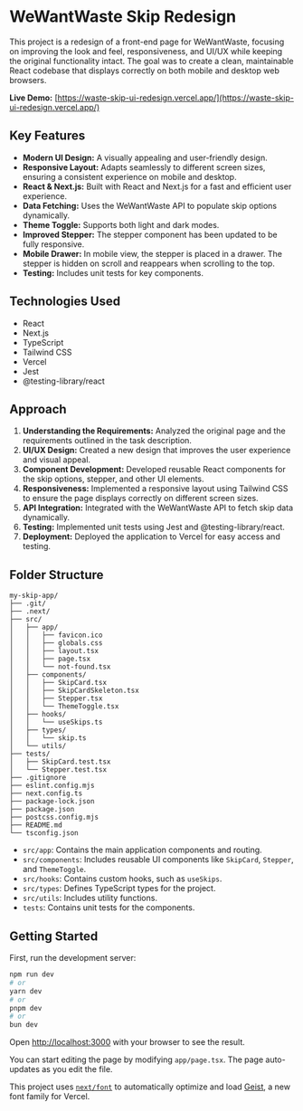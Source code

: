 # WeWantWaste Skip Redesign

This project is a redesign of a front-end page for WeWantWaste, focusing on improving the look and feel, responsiveness, and UI/UX while keeping the original functionality intact. The goal was to create a clean, maintainable React codebase that displays correctly on both mobile and desktop web browsers.

**Live Demo:** [https://waste-skip-ui-redesign.vercel.app/](https://waste-skip-ui-redesign.vercel.app/)

## Key Features

*   **Modern UI Design:** A visually appealing and user-friendly design.
*   **Responsive Layout:** Adapts seamlessly to different screen sizes, ensuring a consistent experience on mobile and desktop.
*   **React & Next.js:** Built with React and Next.js for a fast and efficient user experience.
*   **Data Fetching:** Uses the WeWantWaste API to populate skip options dynamically.
*   **Theme Toggle:** Supports both light and dark modes.
*   **Improved Stepper:** The stepper component has been updated to be fully responsive.
*   **Mobile Drawer:** In mobile view, the stepper is placed in a drawer. The stepper is hidden on scroll and reappears when scrolling to the top.
*   **Testing:** Includes unit tests for key components.

## Technologies Used

*   React
*   Next.js
*   TypeScript
*   Tailwind CSS
*   Vercel
*   Jest
*   @testing-library/react

## Approach

1.  **Understanding the Requirements:** Analyzed the original page and the requirements outlined in the task description.
2.  **UI/UX Design:** Created a new design that improves the user experience and visual appeal.
3.  **Component Development:** Developed reusable React components for the skip options, stepper, and other UI elements.
4.  **Responsiveness:** Implemented a responsive layout using Tailwind CSS to ensure the page displays correctly on different screen sizes.
5.  **API Integration:** Integrated with the WeWantWaste API to fetch skip data dynamically.
6.  **Testing:** Implemented unit tests using Jest and @testing-library/react.
7.  **Deployment:** Deployed the application to Vercel for easy access and testing.

## Folder Structure

```
my-skip-app/
├── .git/
├── .next/
├── src/
│   ├── app/
│   │   ├── favicon.ico
│   │   ├── globals.css
│   │   ├── layout.tsx
│   │   ├── page.tsx
│   │   └── not-found.tsx
│   ├── components/
│   │   ├── SkipCard.tsx
│   │   ├── SkipCardSkeleton.tsx
│   │   ├── Stepper.tsx
│   │   └── ThemeToggle.tsx
│   ├── hooks/
│   │   └── useSkips.ts
│   ├── types/
│   │   └── skip.ts
│   └── utils/
├── tests/
│   ├── SkipCard.test.tsx
│   └── Stepper.test.tsx
├── .gitignore
├── eslint.config.mjs
├── next.config.ts
├── package-lock.json
├── package.json
├── postcss.config.mjs
├── README.md
└── tsconfig.json
```

*   `src/app`: Contains the main application components and routing.
*   `src/components`: Includes reusable UI components like `SkipCard`, `Stepper`, and `ThemeToggle`.
*   `src/hooks`: Contains custom hooks, such as `useSkips`.
*   `src/types`: Defines TypeScript types for the project.
*   `src/utils`: Includes utility functions.
*   `tests`: Contains unit tests for the components.

## Getting Started

First, run the development server:

```bash
npm run dev
# or
yarn dev
# or
pnpm dev
# or
bun dev
```

Open [http://localhost:3000](http://localhost:3000) with your browser to see the result.

You can start editing the page by modifying `app/page.tsx`. The page auto-updates as you edit the file.

This project uses [`next/font`](https://nextjs.org/docs/app/building-your-application/optimizing/fonts) to automatically optimize and load [Geist](https://vercel.com/font), a new font family for Vercel.
